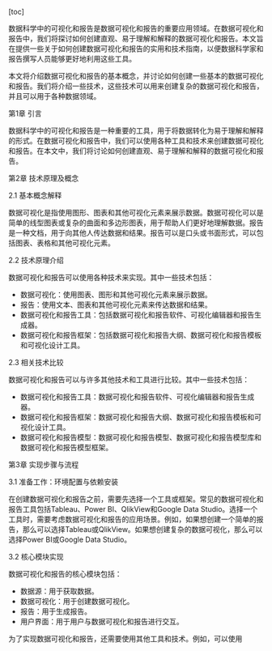 
[toc]                    
                
                
数据科学中的可视化和报告是数据可视化和报告的重要应用领域。在数据可视化和报告中，我们将探讨如何创建直观、易于理解和解释的数据可视化和报告。本文旨在提供一些关于如何创建数据可视化和报告的实用和技术指南，以便数据科学家和报告撰写人员能够更好地利用这些工具。

本文将介绍数据可视化和报告的基本概念，并讨论如何创建一些基本的数据可视化和报告。我们将介绍一些技术，这些技术可以用来创建复杂的数据可视化和报告，并且可以用于各种数据领域。

第1章 引言

数据科学中的可视化和报告是一种重要的工具，用于将数据转化为易于理解和解释的形式。在数据可视化和报告中，我们可以使用各种工具和技术来创建数据可视化和报告。在本文中，我们将讨论如何创建直观、易于理解和解释的数据可视化和报告。

第2章 技术原理及概念

2.1 基本概念解释

数据可视化是指使用图形、图表和其他可视化元素来展示数据。数据可视化可以是简单的线型图表或复杂的曲面和多边形图表，用于帮助人们更好地理解数据。报告是一种文档，用于向其他人传达数据和结果。报告可以是口头或书面形式，可以包括图表、表格和其他可视化元素。

2.2 技术原理介绍

数据可视化和报告可以使用各种技术来实现。其中一些技术包括：

* 数据可视化：使用图表、图形和其他可视化元素来展示数据。
* 报告：使用文本、图表和其他可视化元素来传达数据和结果。
* 数据可视化和报告工具：包括数据可视化和报告软件、可视化编辑器和报告生成器。
* 数据可视化和报告框架：包括数据可视化和报告大纲、数据可视化和报告模板和可视化设计工具。

2.3 相关技术比较

数据可视化和报告可以与许多其他技术和工具进行比较。其中一些技术包括：

* 数据可视化和报告工具：数据可视化和报告软件、可视化编辑器和报告生成器。
* 数据可视化和报告框架：数据可视化和报告大纲、数据可视化和报告模板和可视化设计工具。
* 数据可视化和报告模型：数据可视化和报告模型、数据可视化和报告模型库和数据可视化和报告模型框架。

第3章 实现步骤与流程

3.1 准备工作：环境配置与依赖安装

在创建数据可视化和报告之前，需要先选择一个工具或框架。常见的数据可视化和报告工具包括Tableau、Power BI、QlikView和Google Data Studio。选择一个工具时，需要考虑数据可视化和报告的应用场景。例如，如果想创建一个简单的报告，那么可以选择Tableau或QlikView。如果想创建复杂的数据可视化，那么可以选择Power BI或Google Data Studio。

3.2 核心模块实现

数据可视化和报告的核心模块包括：

* 数据源：用于获取数据。
* 数据可视化：用于创建数据可视化。
* 报告：用于生成报告。
* 用户界面：用于用户与数据可视化和报告进行交互。

为了实现数据可视化和报告，还需要使用其他工具和技术。例如，可以使用

